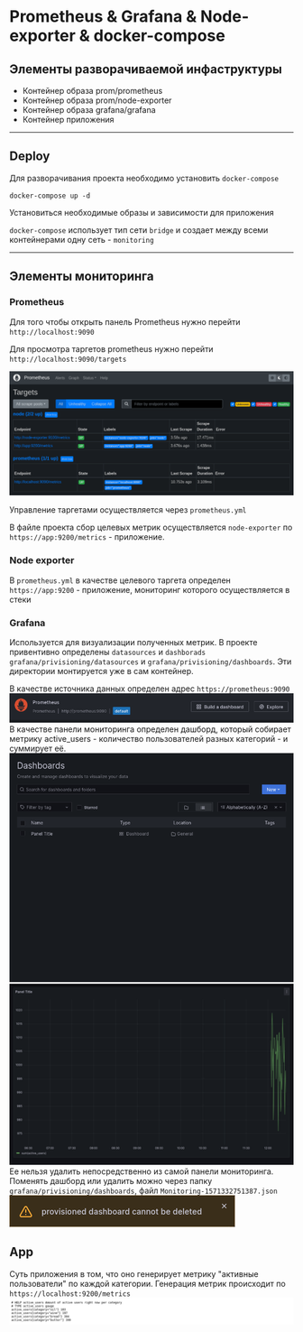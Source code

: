 # Prometheus & Grafana & Node-exporter & docker-compose
## Элементы разворачиваемой инфаструктуры
+ Контейнер образа prom/prometheus
+ Контейнер образа prom/node-exporter
+ Контейнер образа grafana/grafana
+ Контейнер приложения
___
## Deploy
Для разворачивания проекта необходимо установить `docker-compose`

```
docker-compose up -d
```
Установиться необходимые образы и зависимости для приложения

`docker-compose` использует тип сети `bridge` и создает между всеми контейнерами одну сеть - `monitoring`
___
## Элементы мониторинга
### Prometheus
Для того чтобы открыть панель Prometheus нужно перейти `http://localhost:9090`

Для просмотра таргетов prometheus нужно перейти `http://localhost:9090/targets`

![](https://github.com/Morody/Prometheus-node-grafana/blob/master/img/6.png?raw=true)

Управление таргетами осуществляется через `prometheus.yml`

В файле проекта сбор целевых метрик осуществляется `node-exporter` по `https://app:9200/metrics` - приложение.
### Node exporter
В `prometheus.yml` в качестве целевого таргета определен `https://app:9200` - приложение, мониторинг которого осуществляется в стеки
### Grafana
Используется для визуализации полученных метрик. В проекте привентивно определены `datasources` и `dashborads`
`grafana/privisioning/datasources` и `grafana/privisioning/dashboards`. Эти директории монтируется уже в сам контейнер.

В качестве источника данных определен адрес `https://prometheus:9090`
![](https://github.com/Morody/Prometheus-node-grafana/blob/master/img/4.png?raw=true)
В качестве панели мониторинга определен дашборд, который собирает метрику active_users - количество пользователей разных категорий - и суммирует её.
![](https://github.com/Morody/Prometheus-node-grafana/blob/master/img/5.png?raw=true)
![](https://github.com/Morody/Prometheus-node-grafana/blob/master/img/2.png?raw=true)
Ее нельзя удалить непосредственно из самой панели мониторинга. Поменять дашборд или удалить можно через папку `grafana/privisioning/dashboards`, файл `Monitoring-1571332751387.json`
![](https://github.com/Morody/Prometheus-node-grafana/blob/master/img/3.png?raw=true)
## App
Суть приложения в том, что оно генерирует метрику "активные пользователи" по каждой категории. Генерация метрик происходит по `https://localhost:9200/metrics`
![](https://github.com/Morody/Prometheus-node-grafana/blob/master/img/1.png?raw=true)
